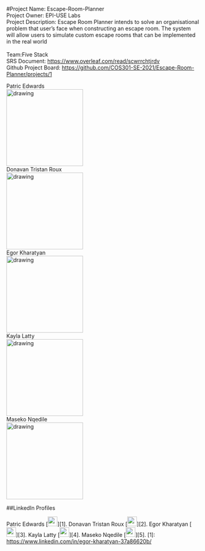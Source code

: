 #Project Name: Escape-Room-Planner <br>
Project Owner: EPI-USE Labs <br>
Project Description: 
Escape Room Planner intends to solve an organisational problem that user’s face when constructing an escape room. The system will allow users to simulate custom escape rooms that can be implemented in the real world<br>
<br>
Team:Five Stack <br>
SRS Document: https://www.overleaf.com/read/scwrrchtjrdv <br>
Github Project Board: https://github.com/COS301-SE-2021/Escape-Room-Planner/projects/1

<figcaption>Patric Edwards</figcaption>
<img src="https://media-exp1.licdn.com/dms/image/C4E03AQFQKbfxwCC34w/profile-displayphoto-shrink_800_800/0/1618567484082?e=1628121600&v=beta&t=5rXbdwkUjsTv8ePwINdrc7unpIbnHsQgxxPcvAcMRMw" alt="drawing" width="200"/>

<br>
<figcaption>Donavan Tristan Roux</figcaption>
<img src="https://media-exp1.licdn.com/dms/image/C5603AQEn75RL-BbDYg/profile-displayphoto-shrink_200_200/0/1622747131588?e=1628121600&v=beta&t=uR4jZIGGcfoZXGFlrAJZt8r58SG_3zejjuq8bDKJn5c" alt="drawing" width="200"/>

<br>
<figcaption>Egor Kharatyan</figcaption>
<img src="https://media-exp1.licdn.com/dms/image/C4E03AQFMD1tu1HRAQQ/profile-displayphoto-shrink_200_200/0/1622747161068?e=1628121600&v=beta&t=Bv3R2nMmYWMOV0efezUNO4QAS3YLCYrd0YbTmAWRGuw" alt="drawing" width="200"/>

<br>
<figcaption>Kayla Latty</figcaption>
<img src="https://media-exp1.licdn.com/dms/image/C4E03AQHh0m-cWuPkwA/profile-displayphoto-shrink_800_800/0/1618642120802?e=1628121600&v=beta&t=NWwJ7Qlxr5AIcirm0UFXGjaklZQ-zVDF9Oc1ADeRmbk" alt="drawing" width="200"/>

<br>
<figcaption>Maseko Nqedile</figcaption>
<img src="https://media-exp1.licdn.com/dms/image/C5603AQGcFkisbO4ACQ/profile-displayphoto-shrink_800_800/0/1618731388530?e=1628121600&v=beta&t=S0Om7jjeeWL5_yeW-zOlvmTSVAvZthRiUCZbsrAjuJE" alt="drawing" width="200"/>

##LinkedIn Profiles

Patric Edwards [<img src="https://pngmind.com/wp-content/uploads/2019/08/Linkedin-Logo-Png-Transparent-Background-1.png" width="25px"/>][1].
Donavan Tristan Roux [<img src="Linkedin.png" width="25px"/>][2].
Egor Kharatyan [<img src="Linkedin.png" width="25px"/>][3].
Kayla Latty [<img src="Linkedin.png" width="25px"/>][4].
Maseko Nqedile [<img src="Linkedin.png" width="25px"/>][5].
[1]: https://www.linkedin.com/in/egor-kharatyan-37a86620b/
